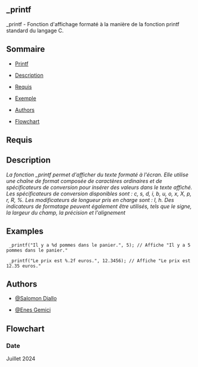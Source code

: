 
## _printf

_printf - Fonction d'affichage formaté à la manière de la fonction printf standard du langage C.


## Sommaire

- [Printf](#_printf)

- [Description](#Description)

- [Requis](#Requis)

- [Exemple](#Exemple)

- [Authors](#Authors)

- [Flowchart](#Flowchart)
## Requis
## Description

*La fonction _printf permet d'afficher du texte formaté à l'écran. Elle utilise une chaîne de format composée de
caractères ordinaires et de spécificateurs de conversion pour insérer des valeurs dans le texte affiché.
Les spécificateurs de conversion disponibles sont : c, s, d, i, b, u, o, x, X, p, r, R, %. Les modificateurs de longueur
pris en charge sont : l, h.
Des indicateurs de formatage peuvent également être utilisés, tels que le signe, la largeur du champ, la précision et
l'alignement*
## Examples

``
_printf("Il y a %d pommes dans le panier.", 5);
// Affiche "Il y a 5 pommes dans le panier."``

``
_printf("Le prix est %.2f euros.", 12.3456);
// Affiche "Le prix est 12.35 euros."``
## Authors

- [@Salomon Diallo](https://github.com/M02laleague)

- [@Enes Gemici](https://github.com/ZycLaMenace)



## Flowchart
### Date

Juillet 2024
